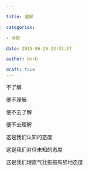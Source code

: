 ```yaml
---

title: 理解

categories:

- 诗歌

date: 2015-06-26 23:31:17

author: Herb

draft: true
---
```


不了解

便不理解

便不去了解

便不去理解



这是我们认知的态度

这是我们对待未知的态度

这是我们理直气壮振振有辞地态度